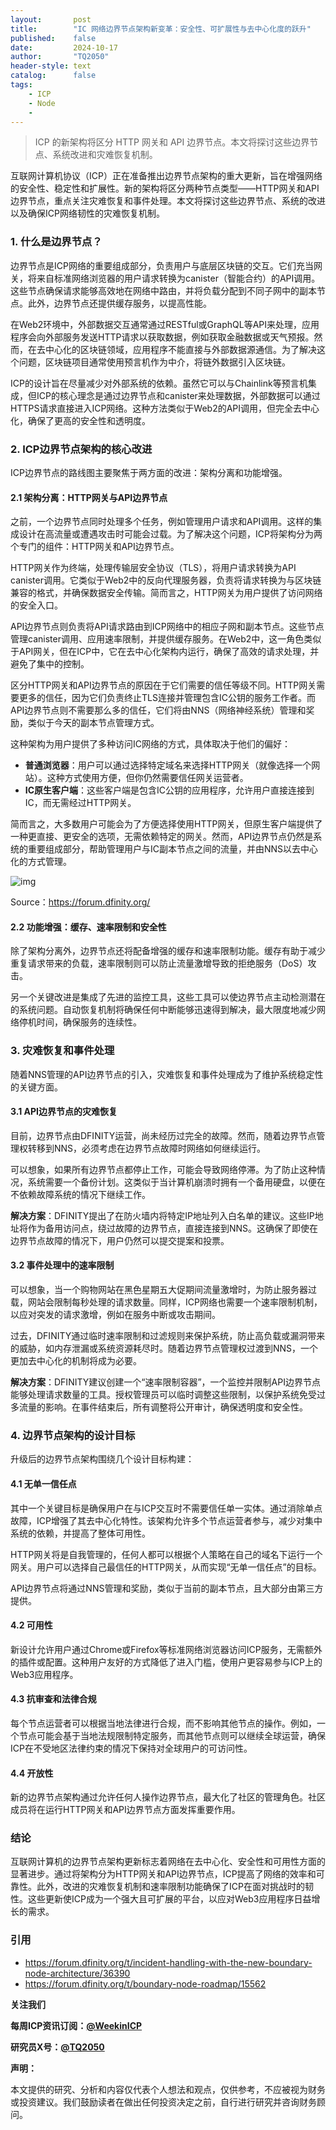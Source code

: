 ```yaml
---
layout:       post
title:        "IC 网络边界节点架构新变革：安全性、可扩展性与去中心化度的跃升"
published:    false
date:         2024-10-17
author:       "TQ2050"
header-style: text
catalog:      false
tags:
    - ICP
    - Node
    - 
---
```


> ICP 的新架构将区分 HTTP 网关和 API 边界节点。本文将探讨这些边界节点、系统改进和灾难恢复机制。

互联网计算机协议（ICP）正在准备推出边界节点架构的重大更新，旨在增强网络的安全性、稳定性和扩展性。新的架构将区分两种节点类型——HTTP网关和API边界节点，重点关注灾难恢复和事件处理。本文将探讨这些边界节点、系统的改进以及确保ICP网络韧性的灾难恢复机制。

### **1. 什么是边界节点？**

边界节点是ICP网络的重要组成部分，负责用户与底层区块链的交互。它们充当网关，将来自标准网络浏览器的用户请求转换为canister（智能合约）的API调用。这些节点确保请求能够高效地在网络中路由，并将负载分配到不同子网中的副本节点。此外，边界节点还提供缓存服务，以提高性能。

在Web2环境中，外部数据交互通常通过RESTful或GraphQL等API来处理，应用程序会向外部服务发送HTTP请求以获取数据，例如获取金融数据或天气预报。然而，在去中心化的区块链领域，应用程序不能直接与外部数据源通信。为了解决这个问题，区块链项目通常使用预言机作为中介，将链外数据引入区块链。

ICP的设计旨在尽量减少对外部系统的依赖。虽然它可以与Chainlink等预言机集成，但ICP的核心理念是通过边界节点和canister来处理数据，外部数据可以通过HTTPS请求直接进入ICP网络。这种方法类似于Web2的API调用，但完全去中心化，确保了更高的安全性和透明度。

### **2. ICP边界节点架构的核心改进**

ICP边界节点的路线图主要聚焦于两方面的改进：架构分离和功能增强。

#### **2.1 架构分离：HTTP网关与API边界节点**

之前，一个边界节点同时处理多个任务，例如管理用户请求和API调用。这样的集成设计在高流量或遭遇攻击时可能会过载。为了解决这个问题，ICP将架构分为两个专门的组件：HTTP网关和API边界节点。

HTTP网关作为终端，处理传输层安全协议（TLS），将用户请求转换为API canister调用。它类似于Web2中的反向代理服务器，负责将请求转换为与区块链兼容的格式，并确保数据安全传输。简而言之，HTTP网关为用户提供了访问网络的安全入口。

API边界节点则负责将API请求路由到ICP网络中的相应子网和副本节点。这些节点管理canister调用、应用速率限制，并提供缓存服务。在Web2中，这一角色类似于API网关，但在ICP中，它在去中心化架构内运行，确保了高效的请求处理，并避免了集中的控制。

区分HTTP网关和API边界节点的原因在于它们需要的信任等级不同。HTTP网关需要更多的信任，因为它们负责终止TLS连接并管理包含IC公钥的服务工作者。而API边界节点则不需要那么多的信任，它们将由NNS（网络神经系统）管理和奖励，类似于今天的副本节点管理方式。

这种架构为用户提供了多种访问IC网络的方式，具体取决于他们的偏好：

- **普通浏览器**：用户可以通过选择特定域名来选择HTTP网关（就像选择一个网站）。这种方式使用方便，但你仍然需要信任网关运营者。
- **IC原生客户端**：这些客户端是包含IC公钥的应用程序，允许用户直接连接到IC，而无需经过HTTP网关。

简而言之，大多数用户可能会为了方便选择使用HTTP网关，但原生客户端提供了一种更直接、更安全的选项，无需依赖特定的网关。然而，API边界节点仍然是系统的重要组成部分，帮助管理用户与IC副本节点之间的流量，并由NNS以去中心化的方式管理。

![img](https://lh7-rt.googleusercontent.com/docsz/AD_4nXd4qL2sBmKHC5K-YgY-0sDS-1lA-l7XVT55X9OCXVdiiEhbtrwUKg7IusLWjLdumAd-6PXMavxbh9zcUquwTcN1v6UvbJbs7vi1KrP8wo4BwdBJtfbxvXL-vtVoB5M48g1GL-UMIo2n94WKdXJbVfeUxhh8?key=cabu-C-6cbduA9CoXSynbg)

Source：https://forum.dfinity.org/

#### **2.2 功能增强：缓存、速率限制和安全性**

除了架构分离外，边界节点还将配备增强的缓存和速率限制功能。缓存有助于减少重复请求带来的负载，速率限制则可以防止流量激增导致的拒绝服务（DoS）攻击。

另一个关键改进是集成了先进的监控工具，这些工具可以使边界节点主动检测潜在的系统问题。自动恢复机制将确保任何中断能够迅速得到解决，最大限度地减少网络停机时间，确保服务的连续性。

### **3. 灾难恢复和事件处理**

随着NNS管理的API边界节点的引入，灾难恢复和事件处理成为了维护系统稳定性的关键方面。

#### **3.1 API边界节点的灾难恢复**

目前，边界节点由DFINITY运营，尚未经历过完全的故障。然而，随着边界节点管理权转移到NNS，必须考虑在边界节点故障时网络如何继续运行。

可以想象，如果所有边界节点都停止工作，可能会导致网络停滞。为了防止这种情况，系统需要一个备份计划。这类似于当计算机崩溃时拥有一个备用硬盘，以便在不依赖故障系统的情况下继续工作。

**解决方案**：DFINITY提出了在防火墙内将特定IP地址列入白名单的建议。这些IP地址将作为备用访问点，绕过故障的边界节点，直接连接到NNS。这确保了即使在边界节点故障的情况下，用户仍然可以提交提案和投票。

#### **3.2 事件处理中的速率限制**

可以想象，当一个购物网站在黑色星期五大促期间流量激增时，为防止服务器过载，网站会限制每秒处理的请求数量。同样，ICP网络也需要一个速率限制机制，以应对突发的请求激增，例如在服务中断或攻击期间。

过去，DFINITY通过临时速率限制和过滤规则来保护系统，防止高负载或漏洞带来的威胁，如内存泄漏或系统资源耗尽时。随着边界节点管理权过渡到NNS，一个更加去中心化的机制将成为必要。

**解决方案**：DFINITY建议创建一个“速率限制容器”，一个监控并限制API边界节点能够处理请求数量的工具。授权管理员可以临时调整这些限制，以保护系统免受过多流量的影响。在事件结束后，所有调整将公开审计，确保透明度和安全性。

### **4. 边界节点架构的设计目标**

升级后的边界节点架构围绕几个设计目标构建：

#### **4.1 无单一信任点**

其中一个关键目标是确保用户在与ICP交互时不需要信任单一实体。通过消除单点故障，ICP增强了其去中心化特性。该架构允许多个节点运营者参与，减少对集中系统的依赖，并提高了整体可用性。

HTTP网关将是自我管理的，任何人都可以根据个人策略在自己的域名下运行一个网关。用户可以选择自己最信任的HTTP网关，从而实现“无单一信任点”的目标。

API边界节点将通过NNS管理和奖励，类似于当前的副本节点，且大部分由第三方提供。

#### **4.2 可用性**

新设计允许用户通过Chrome或Firefox等标准网络浏览器访问ICP服务，无需额外的插件或配置。这种用户友好的方式降低了进入门槛，使用户更容易参与ICP上的Web3应用程序。

#### **4.3 抗审查和法律合规**

每个节点运营者可以根据当地法律进行合规，而不影响其他节点的操作。例如，一个节点可能会基于当地法规限制特定服务，而其他节点则可以继续全球运营，确保ICP在不受地区法律约束的情况下保持对全球用户的可访问性。

#### **4.4 开放性**

新的边界节点架构通过允许任何人操作边界节点，最大化了社区的管理角色。社区成员将在运行HTTP网关和API边界节点方面发挥重要作用。

### **结论**

互联网计算机的边界节点架构更新标志着网络在去中心化、安全性和可用性方面的显著进步。通过将架构分为HTTP网关和API边界节点，ICP提高了网络的效率和可靠性。此外，改进的灾难恢复机制和速率限制功能确保了ICP在面对挑战时的韧性。这些更新使ICP成为一个强大且可扩展的平台，以应对Web3应用程序日益增长的需求。

### **引用**

- https://forum.dfinity.org/t/incident-handling-with-the-new-boundary-node-architecture/36390
- https://forum.dfinity.org/t/boundary-node-roadmap/15562


**关注我们**

**每周ICP资讯订阅：**[**@WeekinICP**](https://x.com/Week_ICP)

**研究员X号：**[**@TQ2050**](https://x.com/TQ2050)


**声明：**

本文提供的研究、分析和内容仅代表个人想法和观点，仅供参考，不应被视为财务或投资建议。我们鼓励读者在做出任何投资决定之前，自行进行研究并咨询财务顾问。
